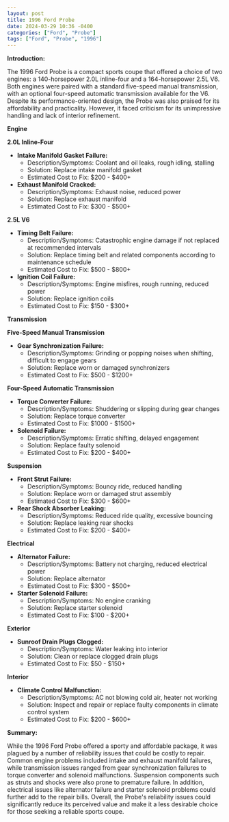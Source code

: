 ```yaml
---
layout: post
title: 1996 Ford Probe
date: 2024-03-29 10:36 -0400
categories: ["Ford", "Probe"]
tags: ["Ford", "Probe", "1996"]
---
```

**Introduction:**

The 1996 Ford Probe is a compact sports coupe that offered a choice of two engines: a 140-horsepower 2.0L inline-four and a 164-horsepower 2.5L V6. Both engines were paired with a standard five-speed manual transmission, with an optional four-speed automatic transmission available for the V6. Despite its performance-oriented design, the Probe was also praised for its affordability and practicality. However, it faced criticism for its unimpressive handling and lack of interior refinement.

**Engine**

**2.0L Inline-Four**

* **Intake Manifold Gasket Failure:**
    * Description/Symptoms: Coolant and oil leaks, rough idling, stalling
    * Solution: Replace intake manifold gasket
    * Estimated Cost to Fix: $200 - $400+
* **Exhaust Manifold Cracked:**
    * Description/Symptoms: Exhaust noise, reduced power
    * Solution: Replace exhaust manifold
    * Estimated Cost to Fix: $300 - $500+

**2.5L V6**

* **Timing Belt Failure:**
    * Description/Symptoms: Catastrophic engine damage if not replaced at recommended intervals
    * Solution: Replace timing belt and related components according to maintenance schedule
    * Estimated Cost to Fix: $500 - $800+
* **Ignition Coil Failure:**
    * Description/Symptoms: Engine misfires, rough running, reduced power
    * Solution: Replace ignition coils
    * Estimated Cost to Fix: $150 - $300+

**Transmission**

**Five-Speed Manual Transmission**

* **Gear Synchronization Failure:**
    * Description/Symptoms: Grinding or popping noises when shifting, difficult to engage gears
    * Solution: Replace worn or damaged synchronizers
    * Estimated Cost to Fix: $500 - $1200+

**Four-Speed Automatic Transmission**

* **Torque Converter Failure:**
    * Description/Symptoms: Shuddering or slipping during gear changes
    * Solution: Replace torque converter
    * Estimated Cost to Fix: $1000 - $1500+
* **Solenoid Failure:**
    * Description/Symptoms: Erratic shifting, delayed engagement
    * Solution: Replace faulty solenoid
    * Estimated Cost to Fix: $200 - $400+

**Suspension**

* **Front Strut Failure:**
    * Description/Symptoms: Bouncy ride, reduced handling
    * Solution: Replace worn or damaged strut assembly
    * Estimated Cost to Fix: $300 - $600+
* **Rear Shock Absorber Leaking:**
    * Description/Symptoms: Reduced ride quality, excessive bouncing
    * Solution: Replace leaking rear shocks
    * Estimated Cost to Fix: $200 - $400+

**Electrical**

* **Alternator Failure:**
    * Description/Symptoms: Battery not charging, reduced electrical power
    * Solution: Replace alternator
    * Estimated Cost to Fix: $300 - $500+
* **Starter Solenoid Failure:**
    * Description/Symptoms: No engine cranking
    * Solution: Replace starter solenoid
    * Estimated Cost to Fix: $100 - $200+

**Exterior**

* **Sunroof Drain Plugs Clogged:**
    * Description/Symptoms: Water leaking into interior
    * Solution: Clean or replace clogged drain plugs
    * Estimated Cost to Fix: $50 - $150+

**Interior**

* **Climate Control Malfunction:**
    * Description/Symptoms: AC not blowing cold air, heater not working
    * Solution: Inspect and repair or replace faulty components in climate control system
    * Estimated Cost to Fix: $200 - $600+

**Summary:**

While the 1996 Ford Probe offered a sporty and affordable package, it was plagued by a number of reliability issues that could be costly to repair. Common engine problems included intake and exhaust manifold failures, while transmission issues ranged from gear synchronization failures to torque converter and solenoid malfunctions. Suspension components such as struts and shocks were also prone to premature failure. In addition, electrical issues like alternator failure and starter solenoid problems could further add to the repair bills. Overall, the Probe's reliability issues could significantly reduce its perceived value and make it a less desirable choice for those seeking a reliable sports coupe.
